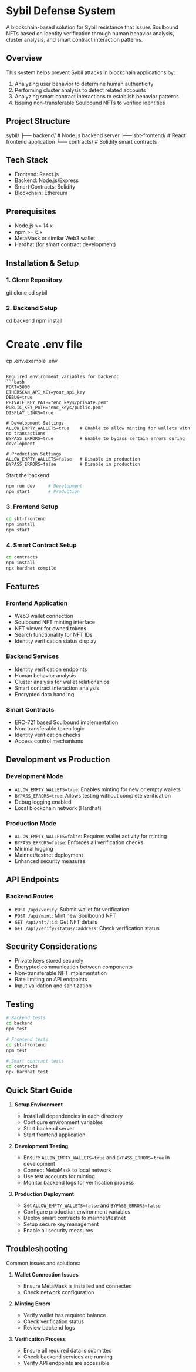 # Sybil Defense System

A blockchain-based solution for Sybil resistance that issues Soulbound NFTs based on identity verification through human behavior analysis, cluster analysis, and smart contract interaction patterns.

## Overview

This system helps prevent Sybil attacks in blockchain applications by:
1. Analyzing user behavior to determine human authenticity
2. Performing cluster analysis to detect related accounts
3. Analyzing smart contract interactions to establish behavior patterns
4. Issuing non-transferable Soulbound NFTs to verified identities

## Project Structure 
sybil/
├── backend/ # Node.js backend server
├── sbt-frontend/ # React frontend application
└── contracts/ # Solidity smart contracts

## Tech Stack
- Frontend: React.js
- Backend: Node.js/Express
- Smart Contracts: Solidity
- Blockchain: Ethereum

## Prerequisites
- Node.js >= 14.x
- npm >= 6.x
- MetaMask or similar Web3 wallet
- Hardhat (for smart contract development)

## Installation & Setup

### 1. Clone Repository
git clone 
cd sybil

### 2. Backend Setup
cd backend
npm install

# Create .env file
cp .env.example .env
```

Required environment variables for backend:
```bash
PORT=5000
ETHERSCAN_API_KEY=your_api_key
DEBUG=true
PRIVATE_KEY_PATH="enc_keys/private.pem"
PUBLIC_KEY_PATH="enc_keys/public.pem"
DISPLAY_LINKS=true

# Development Settings
ALLOW_EMPTY_WALLETS=true    # Enable to allow minting for wallets with no transactions
BYPASS_ERRORS=true          # Enable to bypass certain errors during development

# Production Settings
ALLOW_EMPTY_WALLETS=false   # Disable in production
BYPASS_ERRORS=false         # Disable in production
```

Start the backend:
```bash
npm run dev     # Development
npm start       # Production
```

### 3. Frontend Setup
```bash
cd sbt-frontend
npm install
npm start
```

### 4. Smart Contract Setup
```bash
cd contracts
npm install
npx hardhat compile
```

## Features

### Frontend Application
- Web3 wallet connection
- Soulbound NFT minting interface
- NFT viewer for owned tokens
- Search functionality for NFT IDs
- Identity verification status display

### Backend Services
- Identity verification endpoints
- Human behavior analysis
- Cluster analysis for wallet relationships
- Smart contract interaction analysis
- Encrypted data handling

### Smart Contracts
- ERC-721 based Soulbound implementation
- Non-transferable token logic
- Identity verification checks
- Access control mechanisms

## Development vs Production

### Development Mode
- `ALLOW_EMPTY_WALLETS=true`: Enables minting for new or empty wallets
- `BYPASS_ERRORS=true`: Allows testing without complete verification
- Debug logging enabled
- Local blockchain network (Hardhat)

### Production Mode
- `ALLOW_EMPTY_WALLETS=false`: Requires wallet activity for minting
- `BYPASS_ERRORS=false`: Enforces all verification checks
- Minimal logging
- Mainnet/testnet deployment
- Enhanced security measures

## API Endpoints

### Backend Routes
- `POST /api/verify`: Submit wallet for verification
- `POST /api/mint`: Mint new Soulbound NFT
- `GET /api/nft/:id`: Get NFT details
- `GET /api/verify/status/:address`: Check verification status

## Security Considerations
- Private keys stored securely
- Encrypted communication between components
- Non-transferable NFT implementation
- Rate limiting on API endpoints
- Input validation and sanitization

## Testing
```bash
# Backend tests
cd backend
npm test

# Frontend tests
cd sbt-frontend
npm test

# Smart contract tests
cd contracts
npx hardhat test
```

## Quick Start Guide

1. **Setup Environment**
   - Install all dependencies in each directory
   - Configure environment variables
   - Start backend server
   - Start frontend application

2. **Development Testing**
   - Ensure `ALLOW_EMPTY_WALLETS=true` and `BYPASS_ERRORS=true` in development
   - Connect MetaMask to local network
   - Use test accounts for minting
   - Monitor backend logs for verification process

3. **Production Deployment**
   - Set `ALLOW_EMPTY_WALLETS=false` and `BYPASS_ERRORS=false`
   - Configure production environment variables
   - Deploy smart contracts to mainnet/testnet
   - Setup secure key management
   - Enable all security measures

## Troubleshooting

Common issues and solutions:
1. **Wallet Connection Issues**
   - Ensure MetaMask is installed and connected
   - Check network configuration

2. **Minting Errors**
   - Verify wallet has required balance
   - Check verification status
   - Review backend logs

3. **Verification Process**
   - Ensure all required data is submitted
   - Check backend services are running
   - Verify API endpoints are accessible

